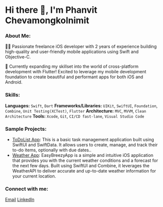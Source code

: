 # Hi there 👋, I'm Phanvit Chevamongkolnimit

### About Me:
👨‍💻 Passionate freelance iOS developer with 2 years of experience building high-quality and user-friendly mobile applications using Swift and Objective-C.

🚀 Currently expanding my skillset into the world of cross-platform development with Flutter! Excited to leverage my mobile development foundation to create beautiful and performant apps for both iOS and Android.

### Skills:

**Languages:** `Swift`, `Dart`
**Frameworks/Libraries:** `UIKit`, `SwiftUI`, `Foundation`, `Combine`, `Unit Testing(XCTest)`, `Flutter`
**Architecture:** `MVC`, `MVVM`, `Clean Architecture`
**Tools:** `Xcode`, `Git`, `CI/CD fast-lane`, `Visual Studio Code`

### Sample Projects:

- [ToDoList App](https://github.com/pHBrise/ToDoListSwiftUI.git): This is a basic task management application built using SwiftUI and SwiftData. It allows users to create, manage, and track their to-do items, optionally with due dates..
- [Weather App](https://github.com/pHBrise/EasyBreezy.git): EasyBreezyApp is a simple and intuitive iOS application that provides you with the current weather conditions and a forecast for the next few days. Built using SwiftUI and Combine, it leverages the WeatherAPI to deliver accurate and up-to-date weather information for your current location.
### Connect with me:

[Email](phanvit.c@gmail.com)
[LinkedIn](https://www.linkedin.com/in/phanvit)

